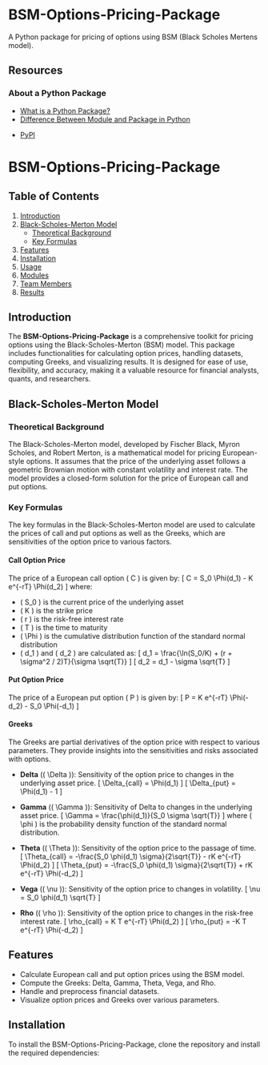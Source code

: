 # BSM-Options-Pricing-Package
A Python package for pricing of options using BSM (Black Scholes Mertens model).

## Resources

### About a Python Package
- [What is a Python Package?](https://www.udacity.com/blog/2021/01/what-is-a-python-package.html)
- [Difference Between Module and Package in Python](https://www.shiksha.com/online-courses/articles/difference-between-module-and-package-in-python/)
<!-- - [Python Packaging Projects](https://packaging.python.org/en/latest/tutorials/packaging-projects/) -->
- [PyPI](https://pypi.org/)



# BSM-Options-Pricing-Package

## Table of Contents
1. [Introduction](#introduction)
2. [Black-Scholes-Merton Model](#black-scholes-merton-model)
   - [Theoretical Background](#theoretical-background)
   - [Key Formulas](#key-formulas)
3. [Features](#features)
4. [Installation](#installation)
5. [Usage](#usage)
6. [Modules](#modules)
7. [Team Members](#team-members)
8. [Results](#results)

## Introduction
The **BSM-Options-Pricing-Package** is a comprehensive toolkit for pricing options using the Black-Scholes-Merton (BSM) model. This package includes functionalities for calculating option prices, handling datasets, computing Greeks, and visualizing results. It is designed for ease of use, flexibility, and accuracy, making it a valuable resource for financial analysts, quants, and researchers.

## Black-Scholes-Merton Model

### Theoretical Background
The Black-Scholes-Merton model, developed by Fischer Black, Myron Scholes, and Robert Merton, is a mathematical model for pricing European-style options. It assumes that the price of the underlying asset follows a geometric Brownian motion with constant volatility and interest rate. The model provides a closed-form solution for the price of European call and put options.

### Key Formulas
The key formulas in the Black-Scholes-Merton model are used to calculate the prices of call and put options as well as the Greeks, which are sensitivities of the option price to various factors.

#### Call Option Price
The price of a European call option \( C \) is given by:
\[ C = S_0 \Phi(d_1) - K e^{-rT} \Phi(d_2) \]
where:
- \( S_0 \) is the current price of the underlying asset
- \( K \) is the strike price
- \( r \) is the risk-free interest rate
- \( T \) is the time to maturity
- \( \Phi \) is the cumulative distribution function of the standard normal distribution
- \( d_1 \) and \( d_2 \) are calculated as:
  \[ d_1 = \frac{\ln(S_0/K) + (r + \sigma^2 / 2)T}{\sigma \sqrt{T}} \]
  \[ d_2 = d_1 - \sigma \sqrt{T} \]

#### Put Option Price
The price of a European put option \( P \) is given by:
\[ P = K e^{-rT} \Phi(-d_2) - S_0 \Phi(-d_1) \]

#### Greeks
The Greeks are partial derivatives of the option price with respect to various parameters. They provide insights into the sensitivities and risks associated with options.

- **Delta** (\( \Delta \)): Sensitivity of the option price to changes in the underlying asset price.
  \[ \Delta_{call} = \Phi(d_1) \]
  \[ \Delta_{put} = \Phi(d_1) - 1 \]

- **Gamma** (\( \Gamma \)): Sensitivity of Delta to changes in the underlying asset price.
  \[ \Gamma = \frac{\phi(d_1)}{S_0 \sigma \sqrt{T}} \]
  where \( \phi \) is the probability density function of the standard normal distribution.

- **Theta** (\( \Theta \)): Sensitivity of the option price to the passage of time.
  \[ \Theta_{call} = -\frac{S_0 \phi(d_1) \sigma}{2\sqrt{T}} - rK e^{-rT} \Phi(d_2) \]
  \[ \Theta_{put} = -\frac{S_0 \phi(d_1) \sigma}{2\sqrt{T}} + rK e^{-rT} \Phi(-d_2) \]

- **Vega** (\( \nu \)): Sensitivity of the option price to changes in volatility.
  \[ \nu = S_0 \phi(d_1) \sqrt{T} \]

- **Rho** (\( \rho \)): Sensitivity of the option price to changes in the risk-free interest rate.
  \[ \rho_{call} = K T e^{-rT} \Phi(d_2) \]
  \[ \rho_{put} = -K T e^{-rT} \Phi(-d_2) \]

## Features
- Calculate European call and put option prices using the BSM model.
- Compute the Greeks: Delta, Gamma, Theta, Vega, and Rho.
- Handle and preprocess financial datasets.
- Visualize option prices and Greeks over various parameters.

## Installation
To install the BSM-Options-Pricing-Package, clone the repository and install the required dependencies:

